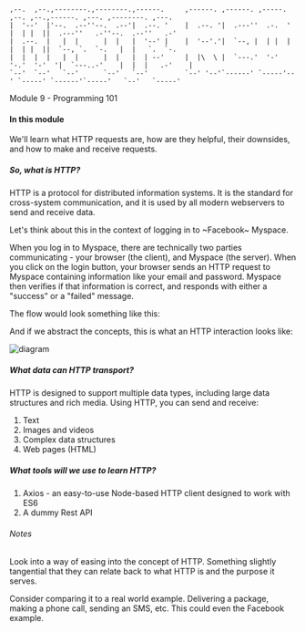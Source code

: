 ```
,--.  ,--.,--------.,--------.,------.     ,------. ,------. ,-----.   ,--. ,--.,------. ,---. ,--------. ,---.
|  '--'  |'--.  .--''--.  .--'|  .--. '    |  .--. '|  .---''  .-.  '  |  | |  ||  .---''   .-''--.  .--''   .-'
|  .--.  |   |  |      |  |   |  '--' |    |  '--'.'|  `--, |  | |  |  |  | |  ||  `--, `.  `-.   |  |   `.  `-.
|  |  |  |   |  |      |  |   |  | --'     |  |\  \ |  `---.'  '-'  '-.'  '-'  '|  `---..-'    |  |  |   .-'    |
`--'  `--'   `--'      `--'   `--'         `--' '--'`------' `-----'--' `-----' `------'`-----'   `--'   `-----'
```

Module 9 - Programming 101

#### In this module

We'll learn what HTTP requests are, how are they helpful, their downsides, and how to make and receive requests.

##### So, what is HTTP?

HTTP is a protocol for distributed information systems. It is the standard for cross-system communication, and it is
used by all modern webservers to send and receive data.

Let's think about this in the context of logging in to ~Facebook~ Myspace.

When you log in to Myspace, there are technically two parties communicating - your browser (the client), and Myspace (the server). When you click on the login button, your browser sends an HTTP request to Myspace containing information like your email and password. Myspace then verifies if that information is correct, and responds with either a "success" or a "failed" message.

The flow would look something like this:

And if we abstract the concepts, this is what an HTTP interaction looks like:

![diagram](https://github.com/partnerhero/node-workshop/blob/master/Module_9/assets/diagram1.png?raw=true)

##### What data can HTTP transport?

HTTP is designed to support multiple data types, including large data structures and rich media. Using HTTP, you can send
and receive:

1. Text
2. Images and videos
3. Complex data structures
4. Web pages (HTML)

##### What tools will we use to learn HTTP?

1. Axios - an easy-to-use Node-based HTTP client designed to work with ES6
2. A dummy Rest API

###### Notes

Look into a way of easing into the concept of HTTP. Something slightly tangential that they can relate back to what HTTP is and the purpose it serves.

Consider comparing it to a real world example. Delivering a package, making a phone call, sending an SMS, etc. This could even the Facebook example.
